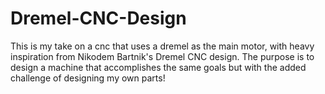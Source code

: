 # Dremel-CNC-Design
This is my take on a cnc that uses a dremel as the main motor, with heavy inspiration from Nikodem Bartnik's Dremel CNC design. The purpose is to design a machine that accomplishes the same goals but with the added challenge of designing my own parts!
